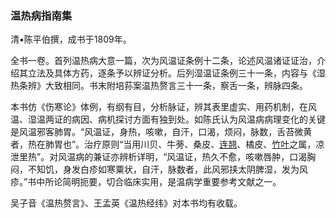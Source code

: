 ### 温热病指南集

清•陈平伯撰，成书于1809年。

全书一卷。首列温热病大意一篇，次为风温证条例十二条，论述风温诸证证治，介绍其立法及具体方药，逐条予以辨证分析。后列湿温证条例三十一条，内容与《湿热条辨》大致相同。书末附培荪案温热赘言三十一条，察舌一条，辨脉四条。

本书仿《伤寒论》体例，有纲有目，分析脉证，辨其表里虚实、用药机制，在风温、湿温两证的病因、病机探讨方面有独到处。如陈氏认为风温病病理变化的关键是风温邪客肺胃。“风温证，身热，咳嗽，自汗，口渴，烦闷，脉数，舌苔微黄者，热在肺胃也”。治疗原则“当用川贝、牛蒡、桑皮、[连翘](https://www.gmzyjc.com/read/bc/bc03-0.4.2.0.0.md)、橘皮、[竹叶](https://www.gmzyjc.com/read/bc/bc03-0.1.6.0.0.md)之属，凉泄里热”。对风温病的兼证亦辨析详明，“风温证，热久不愈，咳嗽唇肿，口渴胸闷，不知饥，身发白疹如寒粟状，自汗，脉数者，此风邪挟太阴脾湿，发为风疹。”书中所论简明扼要，切合临床实用，是温病学重要参考文献之一。

吴子音《温热赘言》、王孟英《温热经纬》对本书均有收载。
